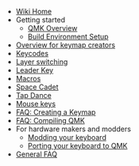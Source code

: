 * [Wiki Home](/qmk/qmk_firmware/wiki)
* Getting started
  * [QMK Overview](QMK-Overview)
  * [Build Environment Setup](Build-Environment-Setup)
* [Overview for keymap creators](Keymap)
 * [Keycodes](Keycodes)
 * [Layer switching](Key-Functions)
 * [Leader Key](Leader-Key)
 * [Macros](Macros)
 * [Space Cadet](Space-Cadet-Shift)
 * [Tap Dance](Tap-Dance)
 * [Mouse keys](Mouse-keys)
 * [FAQ: Creating a Keymap](FAQ-Keymap)
 * [FAQ: Compiling QMK](FAQ-Build)
* For hardware makers and modders
  * [Modding your keyboard](Modding-your-keyboard)
  * [Porting your keyboard to QMK](Porting-your-keyboard-to-QMK)
* [General FAQ](FAQ)


